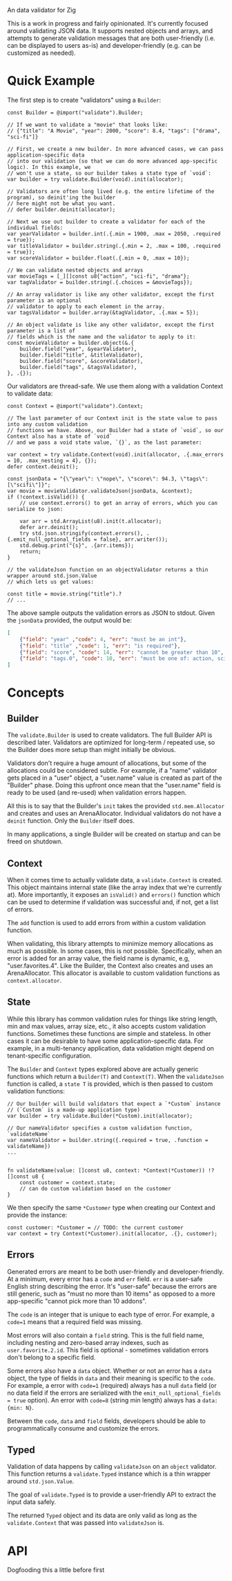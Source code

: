 An data validator for Zig

This is a work in progress and fairly opinionated. It's currently focused around validating JSON data. It supports nested objects and arrays, and attempts to generate validation messages that are both user-friendly (i.e. can be displayed to users as-is) and developer-friendly (e.g. can be customized as needed).

# Quick Example
The first step is to create "validators" using a `Builder`:

```zig
const Builder = @import("validate").Builder;

// If we want to validate a "movie" that looks like:
// {"title": "A Movie", "year": 2000, "score": 8.4, "tags": ["drama", "sci-fi"]}

// First, we create a new builder. In more advanced cases, we can pass application-specific data
// into our validation (so that we can do more advanced app-specific logic). In this example, we
// won't use a state, so our builder takes a state type of `void`:
var builder = try validate.Builder(void).init(allocator);

// Validators are often long lived (e.g. the entire lifetime of the program), so deinit'ing the builder
// here might not be what you want.
// defer builder.deinit(allocator);

// Next we use out builder to create a validator for each of the individual fields:
var yearValidator = builder.int(.{.min = 1900, .max = 2050, .required = true});
var titleValidator = builder.string(.{.min = 2, .max = 100, .required = true});
var scoreValidator = builder.float(.{.min = 0, .max = 10});

// We can validate nested objects and arrays
var movieTags = [_][]const u8{"action", "sci-fi", "drama"};
var tagValidator = builder.string(.{.choices = &movieTags});

// An array validator is like any other validator, except the first parameter is an optional
// validator to apply to each element in the array.
var tagsValidator = builder.array(&tagValidator, .{.max = 5});

// An object validate is like any other validator, except the first parameter is a list of
// fields which is the name and the validator to apply to it:
const movieValidator = builder.object(&.{
    builder.field("year", &yearValidator),
    builder.field("title", &titleValidator),
    builder.field("score", &scoreValidator),
    builder.field("tags", &tagsValidator),
}, .{});
```

Our validators are thread-safe. We use them along with a validation Context to validate data:

```zig
const Context = @import("validate").Context;

// The last parameter of our Context init is the state value to pass into any custom validation
// functions we have. Above, our Builder had a state of `void`, so our Context also has a state of `void`
// and we pass a void state value, `{}`, as the last parameter:

var context = try validate.Context(void).init(allocator, .{.max_errors = 10, .max_nesting = 4}, {});
defer context.deinit();

const jsonData = "{\"year\": \"nope\", \"score\": 94.3, \"tags\": [\"scifi\"]}";
var movie = movieValidator.validateJson(jsonData, &context);
if (!context.isValid()) {
    // use context.errors() to get an array of errors, which you can serialize to json:

    var arr = std.ArrayList(u8).init(t.allocator);
    defer arr.deinit();
    try std.json.stringify(context.errors(), .{.emit_null_optional_fields = false}, arr.writer());
    std.debug.print("{s}", .{arr.items});
    return;
}

// the validateJson function on an objectValidator returns a thin wrapper around std.json.Value
// which lets us get values:

const title = movie.string("title").?
// ...
```

The above sample outputs the validation errors as JSON to stdout. Given the `jsonData` provided, the output would be:
```json
[
    {"field": "year" ,"code": 4, "err": "must be an int"},
    {"field": "title" ,"code": 1, "err": "is required"},
    {"field": "score", "code": 14, "err": "cannot be greater than 10", "data": {"max": 1.0e+01}},
    {"field": "tags.0", "code": 10, "err": "must be one of: action, sci-fi, drama", "data": {"valid": ["action", "sci-fi", "drama"]}}
]
```

# Concepts

## Builder
The `validate.Builder` is used to create validators. The full Builder API is described later. Validators are optimized for long-term / repeated use, so the Builder does more setup than might initially be obvious. 

Validators don't require a huge amount of allocations, but some of the allocations could be considered subtle. For example, if a "name" validator gets placed in a "user" object, a "user.name" value is created as part of the "Builder" phase. Doing this upfront once mean that the "user.name" field is ready to be used (and re-used) when validation errors happen.

All this is to say that the Builder's `init` takes the provided `std.mem.Allocator` and creates and uses an ArenaAllocator. Individual validators do not have a `deinit` function. Only the `Builder` itself does.

In many applications, a single Builder will be created on startup and can be freed on shutdown.

## Context
When it comes time to actually validate data, a `validate.Context` is created. This object maintains internal state (like the array index that we're currently at). More importantly, it exposes an `isValid()` and `errors()` function which can be used to determine if validation was successful and, if not, get a list of errors.

The `add` function is used to add errors from within a custom validation function.

When validating, this library attempts to minimize memory allocations as much as possible. In some cases, this is not possible. Specifically, when an error is added for an array value, the field name is dynamic, e.g, "user.favorites.4". Like the Builder, the Context also creates and uses an ArenaAllocator. This allocator is available to custom validation functions as `context.allocator`.

## State
While this library has common validation rules for things like string length, min and max values, array size, etc., it also accepts custom validation functions. Sometimes these functions are simple and stateless. In other cases it can be desirable to have some application-specific data. For example, in a multi-tenancy application, data validation might depend on tenant-specific configuration.

The `Builder` and `Context` types explored above are actually generic functions which return a `Builder(T)` and `Context(T)`. When the `validateJson` function is called, a `state T` is provided, which is then passed to custom validation functions:

```zig
// Our builder will build validators that expect a `*Custom` instance
// (`Custom` is a made-up application type)
var builder = try validate.Builder(*Custom).init(allocator);

// Our nameValidator specifies a custom validation function, `validateName`
var nameValidator = builder.string({.required = true, .function = validateName})
...


fn validateName(value: []const u8, context: *Context(*Customer)) !?[]const u8 {
    const customer = context.state;
    // can do custom validation based on the customer
}
```

We then specify the same `*Customer` type when creating our Context and provide the instance:

```zig
const customer: *Customer = // TODO: the current customer
var context = try Context(*Customer).init(allocator, .{}, customer);
```

## Errors
Generated errors are meant to be both user-friendly and developer-friendly. At a minimum, every error has a `code` and `err` field. `err` is a user-safe English string describing the error. It's "user-safe" because the errors are still generic, such as "must no more than 10 items" as opposed to a more app-specific "cannot pick more than 10 addons".

The `code` is an integer that is unique to each type of error. For example, a `code=1` means that a required field was missing.

Most errors will also contain a `field` string. This is the full field name, including nesting and zero-based array indexes, such as `user.favorite.2.id`. This field is optional - sometimes validation errors don't belong to a specific field.

Some errors also have a `data` object. Whether or not an error has a `data` object, the type of fields in `data` and their meaning is specific to the `code`. For example, a error with `code=1` (required) always has a null `data` field (or no data field if the errors are serialized with the `emit_null_optional_fields = true` option). An error with `code=8` (string min length) always has a `data: {min: N}`.

Between the `code`, `data` and `field` fields, developers should be able to programmatically consume and customize the errors.

## Typed
Validation of data happens by calling `validateJson` on an `object` validator. This function returns a `validate.Typed` instance which is a thin wrapper around `std.json.Value`.

The goal of `validate.Typed` is to provide a user-friendly API to extract the input data safely.

The returned `Typed` object and its data are only valid as long as the `validate.Context` that was passed into `validateJson` is.

# API
Dogfooding this a little before first

